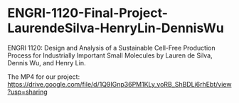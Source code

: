 # ENGRI-1120-Final-Project-LaurendeSilva-HenryLin-DennisWu
ENGRI 1120: Design and Analysis of a Sustainable Cell-Free Production Process for Industrially Important Small Molecules by Lauren de Silva, Dennis Wu, and Henry Lin. 

The MP4 for our project: https://drive.google.com/file/d/1Q9IGnp36PM1KLy_yoRB_ShBDLi6rhEbt/view?usp=sharing 
